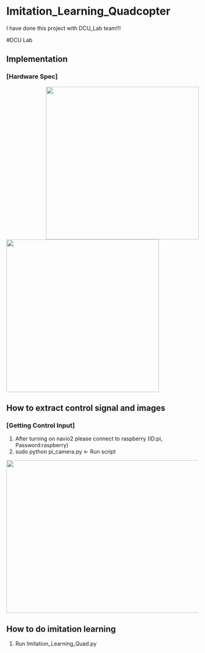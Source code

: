 # Imitation_Learning_Quadcopter

I have done this project with DCU_Lab team!!!

#DCU Lab
## Implementation

### [Hardware Spec]
<img src = "https://user-images.githubusercontent.com/34183439/34472363-f3fbd16c-efa3-11e7-9c55-a00501aefd2a.jpg" align="right" width="400" height="400">
<img src = "https://user-images.githubusercontent.com/34183439/34472364-f52b7150-efa3-11e7-9afc-973800f94b7d.jpg" alight="left" width="400" height="400" >


## How to extract control signal and images


### [Getting Control Input]
1. After turning on navio2 please connect to raspberry (ID:pi, Password:raspberry)
2. sudo python pi_camera.py <- Run script
<img src = "https://user-images.githubusercontent.com/34183439/34472112-7b7e9f18-ef9d-11e7-8a4b-ab862e034afb.gif" width="600" height="400">


## How to do imitation learning

1. Run Imitation_Learning_Quad.py


